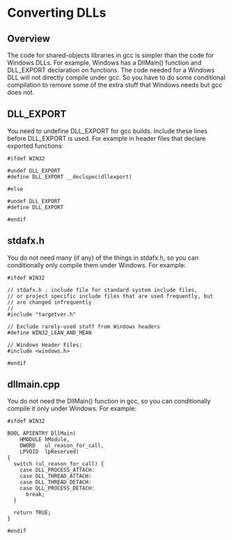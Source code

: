 Converting DLLs
===============

Overview
--------
The code for shared-objects libraries in gcc is simpler than the code for Windows DLLs. For example, Windows has a DllMain() function and DLL_EXPORT declaration on functions. The code needed for a Windows DLL will not directly compile under gcc. So you have to do some conditional compilation to remove some of the extra stuff that Windows needs but gcc does not.

DLL_EXPORT
----------
You need to undefine DLL_EXPORT for gcc builds. Include these lines before DLL_EXPORT is used. For example in header files that declare exported functions: 

```
#ifdef WIN32

#undef DLL_EXPORT
#define DLL_EXPORT __declspec(dllexport)

#else

#undef DLL_EXPORT
#define DLL_EXPORT 

#endif
```

stdafx.h
--------
You do not need many (if any) of the things in stdafx.h, so you can conditionally only compile them under Windows. For example: 

```
#ifdef WIN32

// stdafx.h : include file for standard system include files,
// or project specific include files that are used frequently, but
// are changed infrequently
//
#include "targetver.h"

// Exclude rarely-used stuff from Windows headers
#define WIN32_LEAN_AND_MEAN

// Windows Header Files:
#include <windows.h>

#endif
```

dllmain.cpp
-----------
You do not need the DllMain() function in gcc, so you can conditionally compile it only under Windows. For example: 

```
#ifdef WIN32

BOOL APIENTRY DllMain(
    HMODULE hModule,
    DWORD   ul_reason_for_call,
    LPVOID  lpReserved)
{
  switch (ul_reason_for_call) {
    case DLL_PROCESS_ATTACH:
    case DLL_THREAD_ATTACH:
    case DLL_THREAD_DETACH:
    case DLL_PROCESS_DETACH:
      break;
  }

  return TRUE;
}

#endif
```
